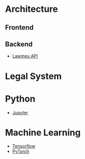 <!-- TITLE: Wiki.Core.Today -->
<!-- SUBTITLE: CoreDotToday Wiki Page -->

# Architecture
## Frontend
## Backend
- [Lawmeu API](backend/lawmeu-api)

# Legal System

# Python
- [Jupyter](python/jupyter)
# Machine Learning
- [Tensorflow](ml/tensorflow)
- [PyTorch](ml/pytorch)
